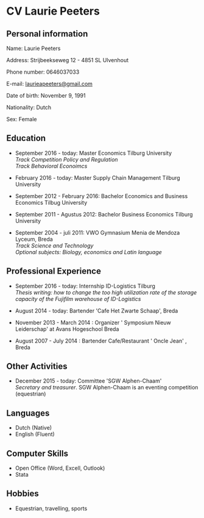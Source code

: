 **CV  Laurie Peeters**
======================


**Personal information**
------------------------
Name:           Laurie Peeters

Address:        Strijbeekseweg 12 - 4851 SL Ulvenhout
                
Phone number:   0646037033

E-mail:         laurieapeeters@gmail.com

Date of birth:  November 9, 1991

Nationality:    Dutch

Sex:            Female



**Education**
-------------

* September 2016 - today:        Master Economics Tilburg University
<br /> *Track Competition Policy and Regulation*
<br /> *Track Behavioral Econoimcs*

* February 2016 - today:        Master Supply Chain Management Tilburg University

* September 2012 - February 2016: Bachelor Economics  and Business Economics Tilbug University

* September 2011 - Agustus 2012: Bachelor Business Economics Tilburg University

* September 2004 - juli 2011: VWO Gymnasium Menia de Mendoza Lyceum, Breda
<br /> *Track Science and Technology*
<br />*Optional subjects: Biology, economics  and Latin language*



**Professional Experience**
--------------------

* September 2016 - today:       Internship ID-Logistics Tilburg
<br /> *Thesis writing: how to change the too high utilization rate of the storage capacity of the Fujifilm warehouse of ID-Logistics*  

* August 2014 - today: Bartender  'Cafe Het Zwarte Schaap', Breda

* November 2013 - March 2014 : Organizer ' Symposium Nieuw Leiderschap' at Avans Hogeschool Breda

* August 2007 - July 2014 : Bartender Cafe/Restaurant ' Oncle Jean' , Breda



**Other Activities**
--------------------

* December 2015 - today: Committee 'SGW Alphen-Chaam'
<br /> *Secretary and treasurer*. SGW Alphen-Chaam is an eventing competition (equestrian)


**Languages**
--------------

* Dutch (Native)
* English (Fluent)

**Computer Skills**
--------------------

* Open Office (Word, Excell, Outlook)
* Stata


**Hobbies**
-----------

* Equestrian, travelling, sports




